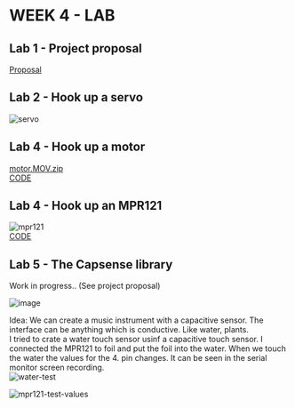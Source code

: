 # WEEK 4 - LAB

## Lab 1 - Project proposal 

[Proposal](https://git.arts.ac.uk/21004071/portfolio_of_work/blob/master/week4/Pcomp%20Final%20Project%20Proposal.pdf)

## Lab 2 - Hook up a servo
![servo](https://git.arts.ac.uk/storage/user/227/files/9f68d380-367a-11ec-8d5b-eb072a5d3085)
## Lab 4 - Hook up a motor
[motor.MOV.zip](https://git.arts.ac.uk/21004071/portfolio_of_work/files/3/motor.MOV.zip)
</br>
[CODE](https://git.arts.ac.uk/21004071/portfolio_of_work/blob/master/week4/week4-lab3/week4-lab3.ino)
## Lab 4 - Hook up an MPR121 
![mpr121](https://git.arts.ac.uk/storage/user/227/files/ef936600-3679-11ec-90fe-2972ad50cf08)
</br>
[CODE](https://git.arts.ac.uk/21004071/portfolio_of_work/blob/master/week4/MPR121test/MPR121test.ino)
## Lab 5 - The Capsense library 
Work in progress.. (See project proposal)

![image](https://git.arts.ac.uk/storage/user/227/files/53656100-3671-11ec-9a63-dbe78b8dc2a2)

Idea: We can create a music instrument with a capacitive sensor. The interface can be anything which is conductive. Like water, plants. 
</br>
I tried to crate a water touch sensor usinf a capacitive touch sensor. I connected the MPR121 to foil and put the foil into the water. When we touch the water the values for the 4. pin changes. It can be seen in the serial monitor screen recording.
</br>
![water-test](https://git.arts.ac.uk/storage/user/227/files/6d259900-36af-11ec-93a3-4d106f22214a)

![mpr121-test-values](https://git.arts.ac.uk/storage/user/227/files/71ea4d00-36af-11ec-8969-cfd987333968)


